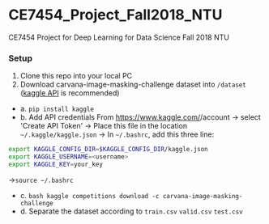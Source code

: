 # CE7454_Project_Fall2018_NTU
CE7454 Project for Deep Learning for Data Science  Fall 2018 NTU 


### Setup

1. Clone this repo into your local PC
2. Download carvana-image-masking-challenge dataset into `/dataset` ([kaggle API](https://github.com/Kaggle/kaggle-api) is recommended)
  - a. `pip install kaggle`
  - b. Add API credentials 
  From https://www.kaggle.com/<username>/account -> select 'Create API Token' -> Place this file in the location `~/.kaggle/kaggle.json` -> 
  In `~/.bashrc`, add this three line: 
  
  ```bash
export KAGGLE_CONFIG_DIR=$KAGGLE_CONFIG_DIR/kaggle.json
export KAGGLE_USERNAME=<username>
export KAGGLE_KEY=your_key
```
  ->`source ~/.bashrc`
  - c. ```bash
  kaggle competitions download -c carvana-image-masking-challenge```
  - d. Separate the dataset according to `train.csv` `valid.csv` `test.csv`

